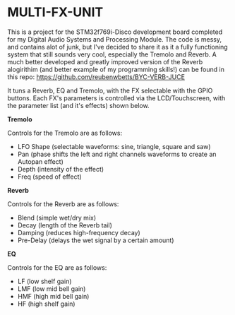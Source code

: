 # MULTI-FX-UNIT

This is a project for the STM32f769i-Disco development board completed for my Digital Audio Systems and Processing Module. The code is messy, and contains alot of junk, but I've decided to share it as it a fully functioning system that still sounds very cool, especially the Tremolo and Reverb. A much better developed and greatly improved version of the Reverb alogirithim (and better example of my programming skills!) can be found in this repo: https://github.com/reubenwbetts/BYC-VERB-JUCE

It tuns a Reverb, EQ and Tremolo, with the FX selectable with the GPIO buttons. Each FX's parameters is controlled via the LCD/Touchscreen, with the parameter list (and it's effects) shown below.

**Tremolo**

Controls for the Tremolo are as follows:
- LFO Shape (selectable waveforms: sine, triangle, square and saw)
- Pan (phase shifts the left and right channels waveforms to create an Autopan effect)
- Depth (intensity of the effect)
- Freq (speed of effect)

**Reverb**

Controls for the Reverb are as follows:
- Blend (simple wet/dry mix)
- Decay (length of the Reverb tail)
- Damping (reduces high-frequency decay)
- Pre-Delay (delays the wet signal by a certain amount)

**EQ**

Controls for the EQ are as follows:
- LF (low shelf gain)
- LMF (low mid bell gain)
- HMF (high mid bell gain)
- HF (high shelf gain)
  

